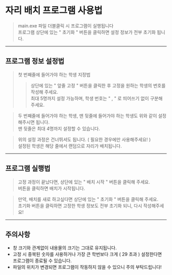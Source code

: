 자리 배치 프로그램 사용법   
========================   
    
> main.exe 파일 더블클릭 시 프로그램이 실행됩니다   
> 프로그램 상단에 있는 " 초기화 " 버튼을 클릭하면 설정 정보가 전부 초기화 됩니다.   
    
* * *    
## 프로그램 정보 설정법        
     
> 첫 번째줄에 들어가야 하는 학생 지정법     
> > 상단에 있는 " 앞줄 고정 " 버튼을 클릭한 후 고정을 원하는 학생의 번호를 작성해 주세요.    
> > 최대 5명까지 설정 가능하며, 학생 번호는 " , " 로 띄어쓰기 없이 구분해 주세요.     
      
> 두 번째줄에 들어가야 하는 학생, 맨 뒷줄에 들어가야 하는 학생도 위와 같이 설정해주시면 됩니다.      
> 맨 뒷줄은 최대 4명까지 설정할 수 있습니다.     
     
> 위의 설정 과정은 건너뛰셔도 됩니다. ( 필요한 경우에만 사용해주세요! )     
> 설정된 학생은 해당 줄에서 랜덤으로 자리가 배치됩니다.    
       
       
* * *      
## 프로그램 실행법      
      
> 고정 과정이 끝났다면, 상단에 있는 " 배치 시작 " 버튼을 클릭해 주세요.      
> 버튼을 클릭하면 배치가 시작됩니다.     
        
> 만약, 배치를 새로 하고싶다면 상단에 있는 " 초기화 " 버튼을 클릭해 주세요.     
> 초기화 버튼을 클릭하면 고정한 학생 정보도 전부 초기화 되니, 다시 작성해주세요!       
     
* * *      
## 주의사항       
        
* 창 크기와 관계없이 내용물의 크기는 그대로 유지됩니다.       
* 고정 시 중복된 숫자를 사용하거나 가장 큰 학번보다 크게 ( 29 초과 ) 설정한다면 프로그램이 종료될 수 있습니다.    
* 파일의 위치가 변경되면 프로그램이 작동하지 않을 수 있으니 주의 부탁드립니다!    
